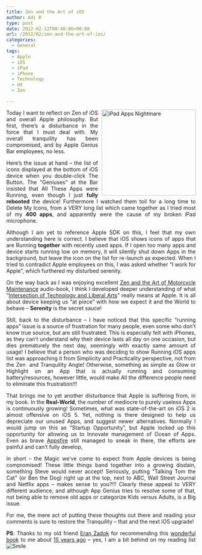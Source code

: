 ```yaml
---
title: Zen and the Art of iOS
author: Adi R
type: post
date: 2012-02-12T00:40:06+00:00
url: /2012/02/zen-and-the-art-of-ios/
categories:
  - General
tags:
  - Apple
  - iOS
  - iPad
  - iPhone
  - Technology
  - UX
  - Zen

---
```

<p align="justify">
  <a class="thickbox" href="https://i2.wp.com/www.adir1.com/uploads/2012/02/iPad-Apps-Nightmare.png"><img style="background-image: none; border-right-width: 0px; margin: 0px 0px 5px 10px; padding-left: 0px; padding-right: 0px; display: inline; float: right; border-top-width: 0px; border-bottom-width: 0px; border-left-width: 0px; padding-top: 0px" title="iPad Apps Nightmare" border="0" alt="iPad Apps Nightmare" align="right" src="https://i0.wp.com/www.adir1.com/uploads/2012/02/iPad-Apps-Nightmare_thumb.png?resize=250%2C228" width="250" height="228" data-recalc-dims="1" /></a>Today I want to reflect on Zen of iOS and overall Apple philosophy. But first, there’s a disturbance in the force that I must deal with. My overall tranquility has been compromised, and by Apple Genius Bar employees, no less.
</p>

<p align="justify">
  Here’s the issue at hand – the list of icons displayed at the bottom of iOS device when you double-click The Button. The “Geniuses” at the Bar insisted that All These Apps were Running, even though I just <strong>fully rebooted</strong> the device! Furthermore I watched them toil for a long time to Delete My Icons, from a VERY long list which came together as I tried most of my <strong>400 apps</strong>, and apparently were the cause of my broken iPad microphone.
</p>

<p align="justify">
  Although I am yet to reference Apple SDK on this, I feel that my own understanding here is correct. I believe that iOS shows icons of apps that are Running <strong>together</strong> with recently used apps. If I open too many apps and device starts running low on memory, it will silently shut down Apps in the background, but leave the icon on the list for re-launch as expected. When I tried to contradict Apple employees on this, I was asked whether “I work for Apple”, which furthered my disturbed serenity.
</p>

<p align="justify">
  On the way back as I was enjoying excellent <a href="http://www.amazon.com/dp/product/0688002307/?tag=craftonia-20" target="_blank">Zen and the Art of Motorcycle Maintenance</a> audio-book, I think I developed deeper understanding of what “<a href="http://apple.com" target="_blank">Intersection of Technology and Liberal Arts</a>” really means at Apple. It is all about device keeping us “at piece” with how we expect it and the World to behave – <strong>Serenity</strong> is the secret sauce!
</p>

<p align="justify">
  Still, back to the disturbance – I have noticed that this specific “running apps” issue is a source of frustration for many people, even some who don’t know true source, but are still frustrated. This is especially felt with iPhones, as they can’t understand why their device lasts all day on one occasion, but dies prematurely the next day, seemingly with exactly same amount of usage! I believe that a person who was deciding to show Running iOS apps list was approaching it from Simplicity and Practicality perspective, not from the Zen&#160; and Tranquility Angle! Otherwise, something as simple as Glow or Highlight on an App that is actually running and consuming battery/resources, however little, would make All the difference people need to eliminate this frustration!!!
</p>

<p align="justify">
  That brings me to yet another disturbance that Apple is suffering from, in my book. In the <strong>Real-World</strong>, the number of mediocre to purely useless Apps is continuously growing! Sometimes, what was state-of-the-art on iOS 2 is almost offensive on iOS 5. Yet, nothing is there designed to help us depreciate our unused Apps, and suggest newer alternatives. Normally I would jump on this as “Startup Opportunity”, but Apple locked up this opportunity for allowing us to Innovate management of Ocean of Apps. Even as brave <a href="http://appsfire.com/" target="_blank">Appsfire</a> still managed to sneak in there, the efforts are painful and can’t fully develop,
</p>

<p align="justify">
  In short – the Magic we’ve come to expect from Apple devices is being compromised! These little things band together into a growing disdain, something Steve would never accept! Seriously, putting “Talking Tom the Cat” (or Ben the Dog) right up at the top, next to ABC, Wall Street Journal and Netflix apps – makes sense to you?!? Clearly these appeal to VERY different audience, and although App Genius tries to resolve some of that, not being able to remove old apps or categorize Kids versus Adults, is a Big issue.
</p>

<p align="justify">
  For me, the mere act of putting these thoughts out there and reading your comments is sure to restore the Tranquility – that and the next iOS upgrade!
</p>

<p align="justify">
  <strong>PS</strong>: Thanks to my old friend <a href="http://il.linkedin.com/pub/eran-zadok/1/737/214" target="_blank">Eran Zadok</a> for recommending this <a href="http://www.amazon.com/dp/product/0688002307/?tag=craftonia-20" target="_blank">wonderful book</a> to me about <u>15 years ago</u> – yes, I am a bit behind on my reading list <img style="border-bottom-style: none; border-left-style: none; border-top-style: none; border-right-style: none" class="wlEmoticon wlEmoticon-smile" alt="Smile" src="https://i0.wp.com/www.adir1.com/uploads/2012/02/wlEmoticon-smile.png" data-recalc-dims="1" />
</p>